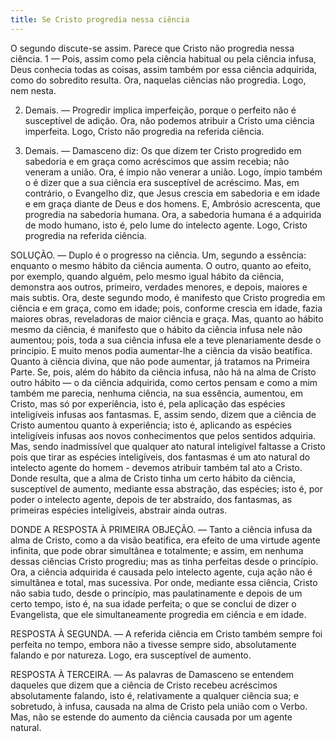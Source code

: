 ```yaml
---
title: Se Cristo progredia nessa ciência
---
```


O segundo discute-se assim. Parece que Cristo não progredia nessa ciência.  1 — Pois, assim como pela ciência habitual ou pela ciência infusa, Deus conhecia todas as coisas, assim também por essa ciência adquirida, como do sobredito resulta. Ora, naquelas ciências não progredia. Logo, nem nesta.  

2. Demais. — Progredir implica imperfeição, porque o perfeito não é susceptível de adição. Ora, não podemos atribuir a Cristo uma ciência imperfeita. Logo, Cristo não progredia na referida ciência.  

3. Demais. — Damasceno diz: Os que dizem ter Cristo progredido em sabedoria e em graça como acréscimos que assim recebia; não veneram a união. Ora, é ímpio não venerar a união. Logo, ímpio também o é dizer que a sua ciência era susceptível de acréscimo.  Mas, em contrário, o Evangelho diz, que Jesus crescia em sabedoria e em idade e em graça diante de Deus e dos homens. E, Ambrósio acrescenta, que progredia na sabedoria humana. Ora, a sabedoria humana é a adquirida de modo humano, isto é, pelo lume do intelecto agente. Logo, Cristo progredia na referida ciência.  

SOLUÇÃO. — Duplo é o progresso na ciência. Um, segundo a essência: enquanto o mesmo hábito da ciência aumenta. O outro, quanto ao efeito, por exemplo, quando alguém, pelo mesmo igual hábito da ciência, demonstra aos outros, primeiro, verdades menores, e depois, maiores e mais subtis. Ora, deste segundo modo, é manifesto que Cristo progredia em ciência e em graça, como em idade; pois, conforme crescia em idade, fazia maiores obras, reveladoras de maior ciência e graça.  Mas, quanto ao hábito mesmo da ciência, é manifesto que o hábito da ciência infusa nele não aumentou; pois, toda a sua ciência infusa ele a teve plenariamente desde o principio. E muito menos podia aumentar-lhe a ciência da visão beatífica. Quanto à ciência divina, que não pode aumentar, já tratamos na Primeira Parte. Se, pois, além do hábito da ciência infusa, não há na alma de Cristo outro hábito — o da ciência adquirida, como certos pensam e como a mim também me parecia, nenhuma ciência, na sua essência, aumentou, em Cristo, mas só por experiência, isto é, pela aplicação das espécies inteligíveis infusas aos fantasmas. E, assim sendo, dizem que a ciência de Cristo aumentou quanto à experiência; isto é, aplicando as espécies inteligíveis infusas aos novos conhecimentos que pelos sentidos adquiria. Mas, sendo inadmissível que qualquer ato natural inteligível faltasse a Cristo pois que tirar as espécies inteligíveis, dos fantasmas é um ato natural do intelecto agente do homem - devemos atribuir também tal ato a Cristo. Donde resulta, que a alma de Cristo tinha um certo hábito da ciência, susceptível de aumento, mediante essa abstração, das espécies; isto é, por poder o intelecto agente, depois de ter abstraído, dos fantasmas, as primeiras espécies inteligíveis, abstrair ainda outras.  

DONDE A RESPOSTA À PRIMEIRA OBJEÇÃO. — Tanto a ciência infusa da alma de Cristo, como a da visão beatifica, era efeito de uma virtude agente infinita, que pode obrar simultânea e totalmente; e assim, em nenhuma dessas ciências Cristo progrediu; mas as tinha perfeitas desde o princípio. Ora, a ciência adquirida é causada pelo intelecto agente, cuja ação não é simultânea e total, mas sucessiva. Por onde, mediante essa ciência, Cristo não sabia tudo, desde o princípio, mas paulatinamente e depois de um certo tempo, isto é, na sua idade perfeita; o que se conclui de dizer o Evangelista, que ele simultaneamente progredia em ciência e em idade.  

RESPOSTA À SEGUNDA. — A referida ciência em Cristo também sempre foi perfeita no tempo, embora não a tivesse sempre sido, absolutamente falando e por natureza. Logo, era susceptível de aumento. 

RESPOSTA À TERCEIRA. — As palavras de Damasceno se entendem daqueles que dizem que a ciência de Cristo recebeu acréscimos absolutamente falando, isto é, relativamente a qualquer ciência sua; e sobretudo, à infusa, causada na alma de Cristo pela união com o Verbo. Mas, não se estende do aumento da ciência causada por um agente natural.